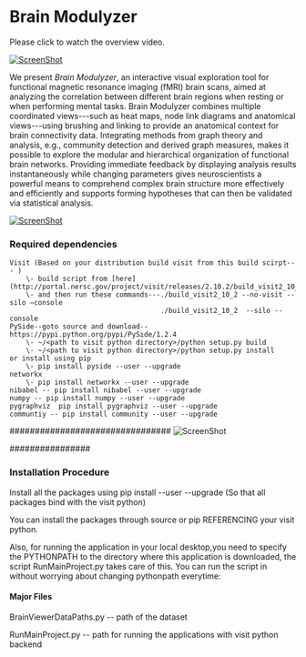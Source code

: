 # Brain Modulyzer #

Please click to watch the overview video.

[![ScreenShot](http://s32.postimg.org/mqw3ainkl/Architecture_Diag_Page_1.jpg)]()

We present *Brain Modulyzer*, an interactive visual exploration tool for functional magnetic resonance imaging (fMRI) brain scans, aimed at analyzing the correlation between different brain regions when resting or when performing mental tasks. Brain Modulyzer combines multiple coordinated views---such as heat maps, node link diagrams and anatomical views---using brushing and linking to provide an anatomical context for brain connectivity data. Integrating methods from graph theory and analysis, e.g., community detection and derived graph measures, makes it possible to explore the modular and hierarchical organization of functional brain networks. Providing immediate feedback by displaying analysis results instantaneously while changing parameters gives neuroscientists a powerful means to comprehend complex brain structure more effectively and efficiently and supports forming hypotheses that can then be validated via statistical analysis.

[![ScreenShot](http://s32.postimg.org/7zro1qnrp/Visual_Tool_Page_1.jpg)]()

### Required dependencies ###
 
    Visit (Based on your distribution build visit from this build scirpt--- )
        \- build script from [here](http://portal.nersc.gov/project/visit/releases/2.10.2/build_visit2_10_2)
        \- and then run these commands---./build_visit2_10_2 --no-visit --silo —console
                                         ./build_visit2_10_2  --silo --console
    PySide--goto source and download-- https://pypi.python.org/pypi/PySide/1.2.4
        \- ~/<path to visit python directory>/python setup.py build
        \- ~/<path to visit python directory>/python setup.py install 
    or install using pip 
        \- pip install pyside --user --upgrade 
    networkx 
        \- pip install networkx --user --upgrade   
    nibabel -- pip install nibabel --user --upgrade 
    numpy -- pip install numpy --user --upgrade 
    pygraphviz  pip install pygraphviz --user --upgrade 
    communtiy -- pip install community --user --upgrade 
    
################################
![ScreenShot](http://s32.postimg.org/f3a3uyms5/Teaser_CGraph_View_Page_1.jpg)

################
 

### Installation Procedure ###
 Install all the packages using pip install <package-name> --user --upgrade 
 (So that all packages bind with the visit python) 
 
 You can install the packages through source or pip REFERENCING your visit python. 
 
 Also, for running the application in your local desktop,you need to specify the 
 PYTHONPATH to the directory where this application is downloaded, the 
  script RunMainProject.py takes care of this. You can run the script in without 
 worrying about changing pythonpath everytime: 

#### Major Files ####
BrainViewerDataPaths.py -- path of the dataset

RunMainProject.py -- path for running the applications with visit python backend
